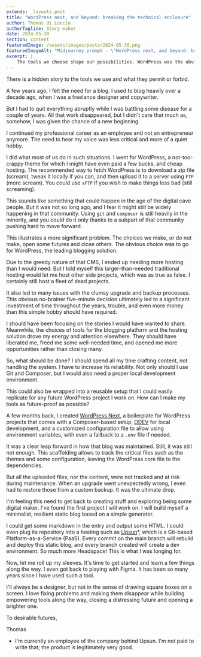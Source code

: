 ```yaml
---
extends: _layouts.post
title: "WordPress next, and beyond: breaking the technical enclosure"
author: Thomas di Luccio
authorTagline: Story maker
date: 2024-05-30
section: content
featuredImage: /assets/images/posts/2024-05-30.png
featuredImageAlt: "Midjourney prompt - \"WordPress next, and beyond: breaking the technical enclosure\", abstract, polygon, mathematical, eerie, pure, minimalist, joyful, hopeful, pop art, neon"
excerpt: |
    The tools we choose shape our possibilities. WordPress was the obvious choice for my blog—until it became a burden, pulling focus away from what mattered: writing. Now, it's time for change. A minimalist, resilient static blog will free me to create, not maintain. This is about reclaiming time, embracing better tools, and designing a future where tech empowers, not limits.
---
```


There is a hidden story to the tools we use and what they permit or forbid.

A few years ago, I felt the need for a blog. I used to blog heavily over a decade ago, when I was a freelance designer and copywriter.

But I had to quit everything abruptly while I was battling some disease for a couple of years. All that work disappeared, but I didn't care that much as, somehow, I was given the chance of a new beginning.

I continued my professional career as an employee and not an entrepreneur anymore. The need to hear my voice was less critical and more of a quiet hobby.

I did what most of us do in such situations. I went for WordPress, a not-too-crappy theme for which I might have even paid a few bucks, and cheap hosting. The recommended way to fetch WordPress is to download a zip file (scream), tweak it locally if you can, and then upload it to a server using `FTP` (more scream). You could use `sFTP` if you wish to make things less bad (still screaming).

This sounds like something that could happen in the age of the digital cave people. But it was not so long ago, and I fear it might still be widely happening in that community. Using `git` and `composer` is still heavily in the minority, and you could do it only thanks to a subpart of that community pushing hard to move forward.

This illustrates a more significant problem. The choices we make, or do not make, open some futures and close others. The obvious choice was to go for WordPress, the leading blogging solution.

Due to the greedy nature of that CMS, I ended up needing more hosting than I would need. But I told myself this larger-than-needed traditional hosting would let me host other side projects, which was as true as false. I certainly still host a fleet of dead projects.

It also led to many issues with the clumsy upgrade and backup processes. This obvious no-brainer five-minute decision ultimately led to a significant investment of time throughout the years, trouble, and even more money than this simple hobby should have required.

I should have been focusing on the stories I would have wanted to share. Meanwhile, the choices of tools for the blogging platform and the hosting solution drove my energy and attention elsewhere. They should have liberated me, freed me some well-needed time, and opened me more opportunities rather than closing many.

So, what should be done? I should spend all my time crafting content, not handling the system. I have to increase its reliability. Not only should I use Git and Composer, but I would also need a proper local development environment.

This could also be wrapped into a reusable setup that I could easily replicate for any future WordPress project I work on. How can I make my tools as future-proof as possible?

A few months back, I created [WordPress Next](https://github.com/thomasdiluccio/wordpress-next), a boilerplate for WordPress projects that comes with a Composer-based setup, [DDEV](https://ddev.readthedocs.io/en/stable/) for local development, and a customized configuration file to allow using environment variables, with even a fallback to a `.env` file if needed.

It was a clear leap forward in how that blog was maintained. Still, it was still not enough. This scaffolding allows to track the critical files such as the themes and some configuration, leaving the WordPress core file to the dependencies.

But all the uploaded files, nor the content, were not tracked and at risk during maintenance. When an upgrade went unexpectedly wrong, I even had to restore those from a custom backup. It was the ultimate drop.

I'm feeling this need to get back to creating stuff and exploring being some digital maker. I've found the first project I will work on. I will build myself a minimalist, resilient static blog based on a simple generator.

I could get some markdown in the entry and output some HTML. I could even plug its repository into a hosting such as [Upsun](https://upsun.com)*, which is a Git-based Platform-as-a-Service (PaaS). Every commit on the main branch will rebuild and deploy this static blog, and every branch created will create a dev environment. So much more Headspace! This is what I was longing for.

Now, let me roll up my sleeves. It's time to get started and learn a few things along the way. I even got back to playing with Figma. It has been so many years since I have used such a tool.

I'll always be a designer, but not in the sense of drawing square boxes on a screen. I love fixing problems and making them disappear while building empowering tools along the way, closing a distressing future and opening a brighter one.

To desirable futures,

Thomas

* I'm currently an employee of the company behind Upsun. I'm not paid to write that; the product is legitimately very good.